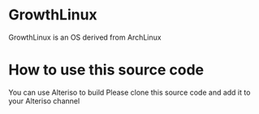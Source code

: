 # GrowthLinux
GrowthLinux is an OS derived from ArchLinux
# How to use this source code
You can use Alteriso to build
Please clone this source code and add it to your Alteriso channel
